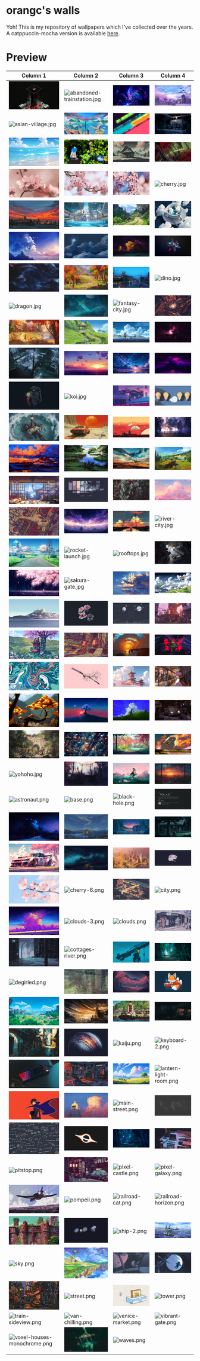 # orangc's walls
Yoh! This is my repository of wallpapers which I've collected over the years. A catppuccin-mocha version is available [here](https://github.com/orxngc/walls-catppuccin-mocha).
# Preview
| Column 1 | Column 2 | Column 3 | Column 4 |
|---------|---------|---------|---------|
| ![3d-model.jpg](https://raw.githubusercontent.com/orxngc/walls/main/3d-model.jpg) | ![abandoned-trainstation.jpg](https://raw.githubusercontent.com/orxngc/walls/main/abandoned-trainstation.jpg) | ![abstract-swirls.jpg](https://raw.githubusercontent.com/orxngc/walls/main/abstract-swirls.jpg) | ![aesthetic.jpg](https://raw.githubusercontent.com/orxngc/walls/main/aesthetic.jpg) |
| ![asian-village.jpg](https://raw.githubusercontent.com/orxngc/walls/main/asian-village.jpg) | ![atlantis.jpg](https://raw.githubusercontent.com/orxngc/walls/main/atlantis.jpg) | ![bars.jpg](https://raw.githubusercontent.com/orxngc/walls/main/bars.jpg) | ![basement.jpg](https://raw.githubusercontent.com/orxngc/walls/main/basement.jpg) |
| ![beach.jpg](https://raw.githubusercontent.com/orxngc/walls/main/beach.jpg) | ![beach-path.jpg](https://raw.githubusercontent.com/orxngc/walls/main/beach-path.jpg) | ![cabin-2.jpg](https://raw.githubusercontent.com/orxngc/walls/main/cabin-2.jpg) | ![calder-moore-aliencrack.jpg](https://raw.githubusercontent.com/orxngc/walls/main/calder-moore-aliencrack.jpg) |
| ![cherry-2.jpg](https://raw.githubusercontent.com/orxngc/walls/main/cherry-2.jpg) | ![cherry-4.jpg](https://raw.githubusercontent.com/orxngc/walls/main/cherry-4.jpg) | ![cherry-5.jpg](https://raw.githubusercontent.com/orxngc/walls/main/cherry-5.jpg) | ![cherry.jpg](https://raw.githubusercontent.com/orxngc/walls/main/cherry.jpg) |
| ![city-horizon.jpg](https://raw.githubusercontent.com/orxngc/walls/main/city-horizon.jpg) | ![city-on-water.jpg](https://raw.githubusercontent.com/orxngc/walls/main/city-on-water.jpg) | ![cliff-path.jpg](https://raw.githubusercontent.com/orxngc/walls/main/cliff-path.jpg) | ![cloud-coffee.jpg](https://raw.githubusercontent.com/orxngc/walls/main/cloud-coffee.jpg) |
| ![clouds-3.jpg](https://raw.githubusercontent.com/orxngc/walls/main/clouds-3.jpg) | ![clouds-5.jpg](https://raw.githubusercontent.com/orxngc/walls/main/clouds-5.jpg) | ![cool.jpg](https://raw.githubusercontent.com/orxngc/walls/main/cool.jpg) | ![dark-star.jpg](https://raw.githubusercontent.com/orxngc/walls/main/dark-star.jpg) |
| ![dark-waves.jpg](https://raw.githubusercontent.com/orxngc/walls/main/dark-waves.jpg) | ![deer-glade.jpg](https://raw.githubusercontent.com/orxngc/walls/main/deer-glade.jpg) | ![diner-lonely-road.jpg](https://raw.githubusercontent.com/orxngc/walls/main/diner-lonely-road.jpg) | ![dino.jpg](https://raw.githubusercontent.com/orxngc/walls/main/dino.jpg) |
| ![dragon.jpg](https://raw.githubusercontent.com/orxngc/walls/main/dragon.jpg) | ![excalibur-lake.jpg](https://raw.githubusercontent.com/orxngc/walls/main/excalibur-lake.jpg) | ![fantasy-city.jpg](https://raw.githubusercontent.com/orxngc/walls/main/fantasy-city.jpg) | ![flower.jpg](https://raw.githubusercontent.com/orxngc/walls/main/flower.jpg) |
| ![gingerbread-house.jpg](https://raw.githubusercontent.com/orxngc/walls/main/gingerbread-house.jpg) | ![grassy-well.jpg](https://raw.githubusercontent.com/orxngc/walls/main/grassy-well.jpg) | ![harbor.jpg](https://raw.githubusercontent.com/orxngc/walls/main/harbor.jpg) | ![haunted-house.jpg](https://raw.githubusercontent.com/orxngc/walls/main/haunted-house.jpg) |
| ![hollow.jpg](https://raw.githubusercontent.com/orxngc/walls/main/hollow.jpg) | ![horizon-2.jpg](https://raw.githubusercontent.com/orxngc/walls/main/horizon-2.jpg) | ![horizon.jpg](https://raw.githubusercontent.com/orxngc/walls/main/horizon.jpg) | ![isekai.jpg](https://raw.githubusercontent.com/orxngc/walls/main/isekai.jpg) |
| ![jellyfish.jpg](https://raw.githubusercontent.com/orxngc/walls/main/jellyfish.jpg) | ![koi.jpg](https://raw.githubusercontent.com/orxngc/walls/main/koi.jpg) | ![laundry.jpg](https://raw.githubusercontent.com/orxngc/walls/main/laundry.jpg) | ![lightbulbs.jpg](https://raw.githubusercontent.com/orxngc/walls/main/lightbulbs.jpg) |
| ![lighthouse.jpg](https://raw.githubusercontent.com/orxngc/walls/main/lighthouse.jpg) | ![mars-car.jpg](https://raw.githubusercontent.com/orxngc/walls/main/mars-car.jpg) | ![mars.jpg](https://raw.githubusercontent.com/orxngc/walls/main/mars.jpg) | ![misty-boat.jpg](https://raw.githubusercontent.com/orxngc/walls/main/misty-boat.jpg) |
| ![mountain-range.jpg](https://raw.githubusercontent.com/orxngc/walls/main/mountain-range.jpg) | ![mushishi.jpg](https://raw.githubusercontent.com/orxngc/walls/main/mushishi.jpg) | ![painting.jpg](https://raw.githubusercontent.com/orxngc/walls/main/painting.jpg) | ![painting-standing.jpg](https://raw.githubusercontent.com/orxngc/walls/main/painting-standing.jpg) |
| ![paint.jpg](https://raw.githubusercontent.com/orxngc/walls/main/paint.jpg) | ![panes.jpg](https://raw.githubusercontent.com/orxngc/walls/main/panes.jpg) | ![pine.jpg](https://raw.githubusercontent.com/orxngc/walls/main/pine.jpg) | ![pink-clouds.jpg](https://raw.githubusercontent.com/orxngc/walls/main/pink-clouds.jpg) |
| ![platform.jpg](https://raw.githubusercontent.com/orxngc/walls/main/platform.jpg) | ![purple-horizon.jpg](https://raw.githubusercontent.com/orxngc/walls/main/purple-horizon.jpg) | ![railroad-2.jpg](https://raw.githubusercontent.com/orxngc/walls/main/railroad-2.jpg) | ![river-city.jpg](https://raw.githubusercontent.com/orxngc/walls/main/river-city.jpg) |
| ![road.jpg](https://raw.githubusercontent.com/orxngc/walls/main/road.jpg) | ![rocket-launch.jpg](https://raw.githubusercontent.com/orxngc/walls/main/rocket-launch.jpg) | ![rooftops.jpg](https://raw.githubusercontent.com/orxngc/walls/main/rooftops.jpg) | ![ruins.jpg](https://raw.githubusercontent.com/orxngc/walls/main/ruins.jpg) |
| ![sakura-aura.jpg](https://raw.githubusercontent.com/orxngc/walls/main/sakura-aura.jpg) | ![sakura-gate.jpg](https://raw.githubusercontent.com/orxngc/walls/main/sakura-gate.jpg) | ![sky-sailing.jpg](https://raw.githubusercontent.com/orxngc/walls/main/sky-sailing.jpg) | ![sky-ships.jpg](https://raw.githubusercontent.com/orxngc/walls/main/sky-ships.jpg) |
| ![snowy-train.jpg](https://raw.githubusercontent.com/orxngc/walls/main/snowy-train.jpg) | ![soft-rose.jpg](https://raw.githubusercontent.com/orxngc/walls/main/soft-rose.jpg) | ![space.jpg](https://raw.githubusercontent.com/orxngc/walls/main/space.jpg) | ![square-city.jpg](https://raw.githubusercontent.com/orxngc/walls/main/square-city.jpg) |
| ![stall.jpg](https://raw.githubusercontent.com/orxngc/walls/main/stall.jpg) | ![subway.jpg](https://raw.githubusercontent.com/orxngc/walls/main/subway.jpg) | ![sunset.jpg](https://raw.githubusercontent.com/orxngc/walls/main/sunset.jpg) | ![sushi.jpg](https://raw.githubusercontent.com/orxngc/walls/main/sushi.jpg) |
| ![swirls.jpg](https://raw.githubusercontent.com/orxngc/walls/main/swirls.jpg) | ![sword.jpg](https://raw.githubusercontent.com/orxngc/walls/main/sword.jpg) | ![temple.jpg](https://raw.githubusercontent.com/orxngc/walls/main/temple.jpg) | ![train-station.jpg](https://raw.githubusercontent.com/orxngc/walls/main/train-station.jpg) |
| ![tree-2.jpg](https://raw.githubusercontent.com/orxngc/walls/main/tree-2.jpg) | ![tree.jpg](https://raw.githubusercontent.com/orxngc/walls/main/tree.jpg) | ![tree-stump.jpg](https://raw.githubusercontent.com/orxngc/walls/main/tree-stump.jpg) | ![trolley.jpg](https://raw.githubusercontent.com/orxngc/walls/main/trolley.jpg) |
| ![village-gate.jpg](https://raw.githubusercontent.com/orxngc/walls/main/village-gate.jpg) | ![voxel-city.jpg](https://raw.githubusercontent.com/orxngc/walls/main/voxel-city.jpg) | ![wall.jpg](https://raw.githubusercontent.com/orxngc/walls/main/wall.jpg) | ![whale.jpg](https://raw.githubusercontent.com/orxngc/walls/main/whale.jpg) |
| ![yohoho.jpg](https://raw.githubusercontent.com/orxngc/walls/main/yohoho.jpg) | ![chess-gate.jpeg](https://raw.githubusercontent.com/orxngc/walls/main/chess-gate.jpeg) | ![guy-majou.jpeg](https://raw.githubusercontent.com/orxngc/walls/main/guy-majou.jpeg) | ![rainy-window.jpeg](https://raw.githubusercontent.com/orxngc/walls/main/rainy-window.jpeg) |
| ![astronaut.png](https://raw.githubusercontent.com/orxngc/walls/main/astronaut.png) | ![base.png](https://raw.githubusercontent.com/orxngc/walls/main/base.png) | ![black-hole.png](https://raw.githubusercontent.com/orxngc/walls/main/black-hole.png) | ![bsod.png](https://raw.githubusercontent.com/orxngc/walls/main/bsod.png) |
| ![bunnies-road.png](https://raw.githubusercontent.com/orxngc/walls/main/bunnies-road.png) | ![cabin-4.png](https://raw.githubusercontent.com/orxngc/walls/main/cabin-4.png) | ![cabin-5.png](https://raw.githubusercontent.com/orxngc/walls/main/cabin-5.png) | ![cabin.png](https://raw.githubusercontent.com/orxngc/walls/main/cabin.png) |
| ![car-2.png](https://raw.githubusercontent.com/orxngc/walls/main/car-2.png) | ![car-wreck.png](https://raw.githubusercontent.com/orxngc/walls/main/car-wreck.png) | ![castle.png](https://raw.githubusercontent.com/orxngc/walls/main/castle.png) | ![cat-sip-dark.png](https://raw.githubusercontent.com/orxngc/walls/main/cat-sip-dark.png) |
| ![cherry-3.png](https://raw.githubusercontent.com/orxngc/walls/main/cherry-3.png) | ![cherry-6.png](https://raw.githubusercontent.com/orxngc/walls/main/cherry-6.png) | ![city-harbor.png](https://raw.githubusercontent.com/orxngc/walls/main/city-harbor.png) | ![city.png](https://raw.githubusercontent.com/orxngc/walls/main/city.png) |
| ![clouds-2.png](https://raw.githubusercontent.com/orxngc/walls/main/clouds-2.png) | ![clouds-3.png](https://raw.githubusercontent.com/orxngc/walls/main/clouds-3.png) | ![clouds.png](https://raw.githubusercontent.com/orxngc/walls/main/clouds.png) | ![coffee-shop.png](https://raw.githubusercontent.com/orxngc/walls/main/coffee-shop.png) |
| ![cold-alley.png](https://raw.githubusercontent.com/orxngc/walls/main/cold-alley.png) | ![cottages-river.png](https://raw.githubusercontent.com/orxngc/walls/main/cottages-river.png) | ![crane.png](https://raw.githubusercontent.com/orxngc/walls/main/crane.png) | ![day-forest-path.png](https://raw.githubusercontent.com/orxngc/walls/main/day-forest-path.png) |
| ![degirled.png](https://raw.githubusercontent.com/orxngc/walls/main/degirled.png) | ![droplets.png](https://raw.githubusercontent.com/orxngc/walls/main/droplets.png) | ![fox-clearing.png](https://raw.githubusercontent.com/orxngc/walls/main/fox-clearing.png) | ![fox.png](https://raw.githubusercontent.com/orxngc/walls/main/fox.png) |
| ![genshin-landscape.png](https://raw.githubusercontent.com/orxngc/walls/main/genshin-landscape.png) | ![gentlemen-sunset.png](https://raw.githubusercontent.com/orxngc/walls/main/gentlemen-sunset.png) | ![harbor-3.png](https://raw.githubusercontent.com/orxngc/walls/main/harbor-3.png) | ![hollow-knight.png](https://raw.githubusercontent.com/orxngc/walls/main/hollow-knight.png) |
| ![japan-alley.png](https://raw.githubusercontent.com/orxngc/walls/main/japan-alley.png) | ![jupiter.png](https://raw.githubusercontent.com/orxngc/walls/main/jupiter.png) | ![kaiju.png](https://raw.githubusercontent.com/orxngc/walls/main/kaiju.png) | ![keyboard-2.png](https://raw.githubusercontent.com/orxngc/walls/main/keyboard-2.png) |
| ![keyboard.png](https://raw.githubusercontent.com/orxngc/walls/main/keyboard.png) | ![kitchen.png](https://raw.githubusercontent.com/orxngc/walls/main/kitchen.png) | ![landscape.png](https://raw.githubusercontent.com/orxngc/walls/main/landscape.png) | ![lantern-light-room.png](https://raw.githubusercontent.com/orxngc/walls/main/lantern-light-room.png) |
| ![lelouch.png](https://raw.githubusercontent.com/orxngc/walls/main/lelouch.png) | ![lighthouse-2.png](https://raw.githubusercontent.com/orxngc/walls/main/lighthouse-2.png) | ![main-street.png](https://raw.githubusercontent.com/orxngc/walls/main/main-street.png) | ![map.png](https://raw.githubusercontent.com/orxngc/walls/main/map.png) |
| ![math.png](https://raw.githubusercontent.com/orxngc/walls/main/math.png) | ![minimalist-black-hole.png](https://raw.githubusercontent.com/orxngc/walls/main/minimalist-black-hole.png) | ![night-forest-path.png](https://raw.githubusercontent.com/orxngc/walls/main/night-forest-path.png) | ![old-computer.png](https://raw.githubusercontent.com/orxngc/walls/main/old-computer.png) |
| ![pitstop.png](https://raw.githubusercontent.com/orxngc/walls/main/pitstop.png) | ![pixel-car.png](https://raw.githubusercontent.com/orxngc/walls/main/pixel-car.png) | ![pixel-castle.png](https://raw.githubusercontent.com/orxngc/walls/main/pixel-castle.png) | ![pixel-galaxy.png](https://raw.githubusercontent.com/orxngc/walls/main/pixel-galaxy.png) |
| ![plane-purple.png](https://raw.githubusercontent.com/orxngc/walls/main/plane-purple.png) | ![pompeii.png](https://raw.githubusercontent.com/orxngc/walls/main/pompeii.png) | ![railroad-cat.png](https://raw.githubusercontent.com/orxngc/walls/main/railroad-cat.png) | ![railroad-horizon.png](https://raw.githubusercontent.com/orxngc/walls/main/railroad-horizon.png) |
| ![red-city.png](https://raw.githubusercontent.com/orxngc/walls/main/red-city.png) | ![satellite.png](https://raw.githubusercontent.com/orxngc/walls/main/satellite.png) | ![ship-2.png](https://raw.githubusercontent.com/orxngc/walls/main/ship-2.png) | ![ship-3.png](https://raw.githubusercontent.com/orxngc/walls/main/ship-3.png) |
| ![sky.png](https://raw.githubusercontent.com/orxngc/walls/main/sky.png) | ![sky-railroad.png](https://raw.githubusercontent.com/orxngc/walls/main/sky-railroad.png) | ![space-piano.png](https://raw.githubusercontent.com/orxngc/walls/main/space-piano.png) | ![space.png](https://raw.githubusercontent.com/orxngc/walls/main/space.png) |
| ![street-4.png](https://raw.githubusercontent.com/orxngc/walls/main/street-4.png) | ![street.png](https://raw.githubusercontent.com/orxngc/walls/main/street.png) | ![toast.png](https://raw.githubusercontent.com/orxngc/walls/main/toast.png) | ![tower.png](https://raw.githubusercontent.com/orxngc/walls/main/tower.png) |
| ![train-sideview.png](https://raw.githubusercontent.com/orxngc/walls/main/train-sideview.png) | ![van-chilling.png](https://raw.githubusercontent.com/orxngc/walls/main/van-chilling.png) | ![venice-market.png](https://raw.githubusercontent.com/orxngc/walls/main/venice-market.png) | ![vibrant-gate.png](https://raw.githubusercontent.com/orxngc/walls/main/vibrant-gate.png) |
| ![voxel-houses-monochrome.png](https://raw.githubusercontent.com/orxngc/walls/main/voxel-houses-monochrome.png) | ![waterfall.png](https://raw.githubusercontent.com/orxngc/walls/main/waterfall.png) | ![waves.png](https://raw.githubusercontent.com/orxngc/walls/main/waves.png) | |
